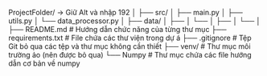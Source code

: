 ProjectFolder/   -> Giữ Alt và nhập 192 
│
├── src/
│   ├── main.py
│   ├── utils.py
│   └── data_processor.py
│
├── data/
│   ├── 
│   └── 
│       ├── 
│       └── 
│
├── README.md              # Hướng dẫn chức năng của từng thư mục
├── requirements.txt       # File chứa các thư viện trong dự á
├── .gitignore             # Tệp Git bỏ qua các tệp và thư mục không cần thiết
├── venv/                  # Thư mục môi trường ảo (nên được bỏ qua)
└── Numpy                  # Thư mục chứa các file hướng dẫn cơ bản về numpy 